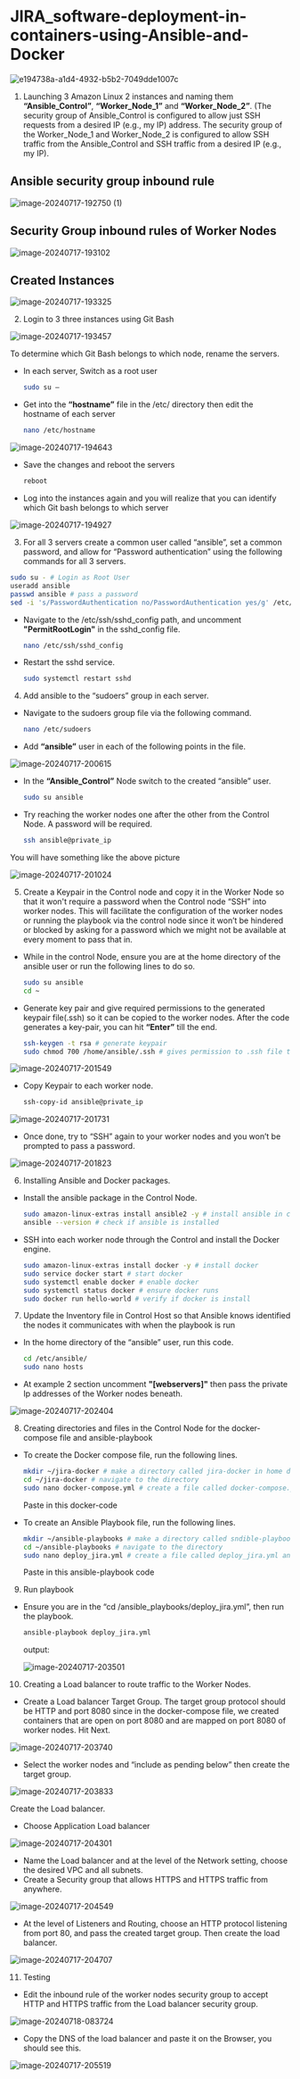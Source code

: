 # JIRA_software-deployment-in-containers-using-Ansible-and-Docker
![e194738a-a1d4-4932-b5b2-7049dde1007c](https://github.com/user-attachments/assets/fa08b432-3def-4197-bfab-ee6f33b7cf23)

1. Launching 3 Amazon Linux 2 instances and naming them **“Ansible_Control”**, **“Worker_Node_1”** and **“Worker_Node_2”**. (The security group of Ansible_Control is configured to allow just SSH requests from a desired IP (e.g., my IP) address. The security group of the Worker_Node_1 and Worker_Node_2 is configured to allow SSH traffic from the Ansible_Control and SSH traffic from a desired IP (e.g., my IP).

## Ansible security group inbound rule
![image-20240717-192750 (1)](https://github.com/user-attachments/assets/6e465feb-a63b-41e8-9c98-4f2ed36a1574)

## Security Group inbound rules of Worker Nodes
![image-20240717-193102](https://github.com/user-attachments/assets/4c815241-91c1-417d-a7ca-0cd4dccec07a)

## Created Instances
![image-20240717-193325](https://github.com/user-attachments/assets/09a90b0e-fb51-4946-8c68-e320b45e2242)

2. Login to 3 three instances using Git Bash

![image-20240717-193457](https://github.com/user-attachments/assets/e2ae4bec-945f-444d-8148-90f63829042e)

To determine which Git Bash belongs to which node, rename the servers.
- In each server, Switch as a root user
  ```sh
  sudo su –

- Get into the **“hostname”** file in the /etc/ directory then edit the hostname of each server
  ```sh
  nano /etc/hostname

![image-20240717-194643](https://github.com/user-attachments/assets/d5aa3bfc-3691-4cae-a19d-f8d4814ea04a)

- Save the changes and reboot the servers
  ```sh
  reboot

- Log into the instances again and you will realize that you can identify which Git bash belongs to which server

![image-20240717-194927](https://github.com/user-attachments/assets/695fe011-e358-4735-aa18-783b1ffc1244)

3. For all 3 servers create a common user called “ansible”, set a common password, and allow for “Password authentication”  using the following commands for all 3 servers.
  ```sh
  sudo su - # Login as Root User
  useradd ansible
  passwd ansible # pass a password
  sed -i 's/PasswordAuthentication no/PasswordAuthentication yes/g' /etc/ssh/sshd_config # change password authentication permission to "yes"
  ```

- Navigate to the /etc/ssh/sshd_config path, and uncomment **"PermitRootLogin"** in the sshd_config file.
  ```sh
  nano /etc/ssh/sshd_config
  ```
- Restart the sshd service.
  ```sh
  sudo systemctl restart sshd
  ```
  
4. Add ansible to the “sudoers” group in each server.
- Navigate to the sudoers group file via the following command.
  ```sh
  nano /etc/sudoers
  ```

- Add **“ansible”** user in each of the following points in the file.

![image-20240717-200615](https://github.com/user-attachments/assets/15f10820-ad74-41a2-b0da-b6c17d4f4241)

- In the **“Ansible_Control”** Node switch to the created “ansible” user.
  ```sh
  sudo su ansible
  ```

- Try reaching the worker nodes one after the other from the Control Node. A password will be required.
  ```sh
  ssh ansible@private_ip
  ```

You will have something like the above picture

![image-20240717-201024](https://github.com/user-attachments/assets/aeb53d25-35d4-433a-8ab1-43581e9ed07d)

5. Create a Keypair in the Control node and copy it in the Worker Node so that it won't require a password when the Control node “SSH” into worker nodes. This will facilitate the configuration of the worker nodes or running the playbook via the control node since it won’t be hindered or blocked by asking for a password which we might not be available at every moment to pass that in.

- While in the control Node, ensure you are at the home directory of the ansible user or run the following lines to do so.
  ```sh
  sudo su ansible 
  cd ~
  ```

- Generate key pair and give required permissions to the generated keypair file(.ssh) so it can be copied to the worker nodes. After the code generates a key-pair, you can hit **“Enter”** till the end.
  ```sh
  ssh-keygen -t rsa # generate keypair
  sudo chmod 700 /home/ansible/.ssh # gives permission to .ssh file to copy it to worker_node
  ```

![image-20240717-201549](https://github.com/user-attachments/assets/a8ff4009-a5b7-426e-870c-aa2b3a95183c)

- Copy Keypair to each worker node.
  ```sh
  ssh-copy-id ansible@private_ip
  ```

![image-20240717-201731](https://github.com/user-attachments/assets/e7d09fc4-fb1c-4369-ac17-c1249ffe9173)

- Once done, try to “SSH” again to your worker nodes and you won’t be prompted to pass a password.

![image-20240717-201823](https://github.com/user-attachments/assets/d348adb7-e97e-4db7-ab4c-823812bd6029)

6. Installing Ansible and Docker packages.

- Install the ansible package in the Control Node.
  ```sh
  sudo amazon-linux-extras install ansible2 -y # install ansible in control node
  ansible --version # check if ansible is installed
  ```

- SSH into each worker node through the Control and install the Docker engine.
  ```sh
  sudo amazon-linux-extras install docker -y # install docker
  sudo service docker start # start docker
  sudo systemctl enable docker # enable docker
  sudo systemctl status docker # ensure docker runs
  sudo docker run hello-world # verify if docker is install
  ```

7. Update the Inventory file in Control Host so that Ansible knows identified the nodes it communicates with when the playbook is run

- In the home directory of the “ansible” user, run this code.
  ```sh
  cd /etc/ansible/
  sudo nano hosts
  ```

- At example 2 section uncomment **"[webservers]"** then pass the private Ip addresses of the Worker nodes beneath.

![image-20240717-202404](https://github.com/user-attachments/assets/c185fb20-ad2a-4389-b399-df8530ca5a56)

8. Creating directories and files in the Control Node for the docker-compose file and ansible-playbook

- To create the Docker compose file, run the following lines.
  ```sh
  mkdir ~/jira-docker # make a directory called jira-docker in home directory
  cd ~/jira-docker # navigate to the directory
  sudo nano docker-compose.yml # create a file called docker-compose.yml and paste in docker compose code
  ```

  Paste in this docker-code
  

- To create an Ansible Playbook file, run the following lines.
  ```sh
  mkdir ~/ansible-playbooks # make a directory called sndible-playbook in home directory
  cd ~/ansible-playbooks # navigate to the directory
  sudo nano deploy_jira.yml # create a file called deploy_jira.yml and paste in ansible playbook file
  ```

  Paste in this ansible-playbook code

9. Run playbook

- Ensure you are in the “cd /ansible_playbooks/deploy_jira.yml”, then run the playbook.
  ```sh
  ansible-playbook deploy_jira.yml
  ```

  output:

  ![image-20240717-203501](https://github.com/user-attachments/assets/62fdb45f-1a61-4c02-a12c-eda636b18f62)

10. Creating a Load balancer to route traffic to the Worker Nodes.

- Create a Load balancer Target Group. The target group protocol should be HTTP and port 8080 since in the docker-compose file, we created containers that are open on port 8080 and are mapped on port 8080 of worker nodes. Hit Next.

![image-20240717-203740](https://github.com/user-attachments/assets/15cc65c2-cb2f-4ae8-8619-dcddd08fe440)

- Select the worker nodes and “include as pending below” then create the target group.

![image-20240717-203833](https://github.com/user-attachments/assets/ce2b756e-eb29-4029-b83a-def68932b505)

Create the Load balancer.

- Choose Application Load balancer

![image-20240717-204301](https://github.com/user-attachments/assets/41cc2383-dd3c-4c5e-a2c3-5b775b10e0ea)

- Name the Load balancer and at the level of the Network setting, choose the desired VPC and all subnets.
- Create a Security group that allows HTTPS and HTTPS traffic from anywhere.

![image-20240717-204549](https://github.com/user-attachments/assets/4630a21b-3183-4963-aa66-8b9e78a009d3)

- At the level of Listeners and Routing, choose an HTTP protocol listening from port 80, and pass the created target group. Then create the load balancer.

![image-20240717-204707](https://github.com/user-attachments/assets/10931c1d-d044-4c73-9d82-660e8bfa82cd)

11. Testing

- Edit the inbound rule of the worker nodes security group to accept HTTP and HTTPS traffic from the Load balancer security group.

![image-20240718-083724](https://github.com/user-attachments/assets/136b14f0-f9eb-4e39-b0fc-734dfb363dec)

- Copy the DNS of the load balancer and paste it on the Browser, you should see this.

![image-20240717-205519](https://github.com/user-attachments/assets/362693bc-66aa-4eaf-bc6c-8989ff77bc35)



  
